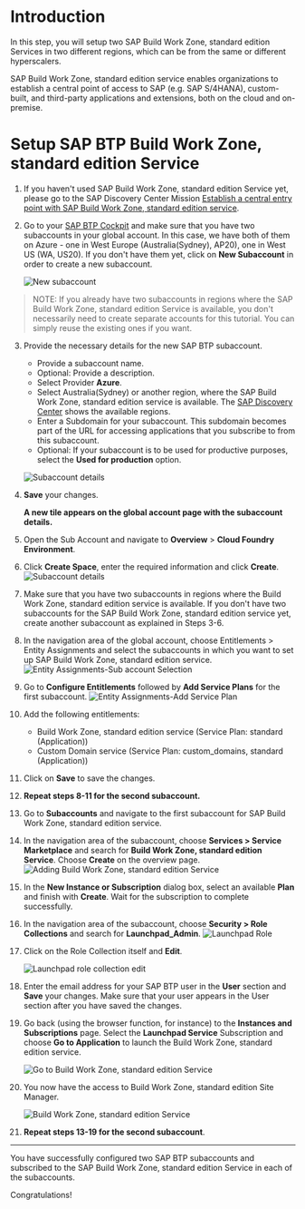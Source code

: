 # Introduction
In this step, you will setup two SAP Build Work Zone, standard edition Services in two different regions, which can be from the same or different hyperscalers.

SAP Build Work Zone, standard edition service enables organizations to establish a central point of access to SAP (e.g. SAP S/4HANA), custom-built, and third-party applications and extensions, both on the cloud and on-premise.

# Setup SAP BTP Build Work Zone, standard edition Service
1.  If you haven't used SAP Build Work Zone, standard edition Service yet, please go to the SAP Discovery Center Mission [Establish a central entry point with SAP Build Work Zone, standard edition service](https://discovery-center.cloud.sap/missiondetail/3283/3378).

2.  Go to your [SAP BTP Cockpit](https://cockpit.us10.hana.ondemand.com/) and make sure that you have two subaccounts in your global account. In this case, we have both of them on Azure - one in West Europe (Australia(Sydney), AP20), one in West US (WA, US20). If you don't have them yet, click on **New Subaccount** in order to create a new subaccount.
    
    ![New subaccount](./images/01.png)
   
   > NOTE: If you already have two subaccounts in regions where the SAP Build Work Zone, standard edition Service is available, you don't necessarily need to create separate accounts for this tutorial. You can simply reuse the existing ones if you want.

3. Provide the necessary details for the new SAP BTP subaccount. 

   - Provide a subaccount name. 
   - Optional: Provide a description. 
   - Select Provider **Azure**. 
   - Select Australia(Sydney) or another region, where the SAP Build Work Zone, standard edition service is available. The [SAP Discovery Center](https://discovery-center.cloud.sap/serviceCatalog/launchpad-service?region=all&tab=service_plan) shows the available regions.  
   - Enter a Subdomain for your subaccount. This subdomain becomes part of the URL for accessing applications that you subscribe to from this subaccount.
   - Optional: If your subaccount is to be used for productive purposes, select the **Used for production** option.

   ![Subaccount details](./images/02.png)

4. **Save** your changes.
   
   **A new tile appears on the global account page with the subaccount details.**
5. Open the Sub Account and navigate to **Overview** > **Cloud Foundry Environment**.

6. Click **Create Space**, enter the required information and click **Create**.
    ![Subaccount details](./images/space.png)

7. Make sure that you have two subaccounts in regions where the Build Work Zone, standard edition service is available. If you don't have two subaccounts for the SAP Build Work Zone, standard edition service yet, create another subaccount as explained in Steps 3-6.

8. In the navigation area of the global account, choose Entitlements > Entity Assignments and select the subaccounts in which you want to set up SAP Build Work Zone, standard edition service. 
   ![Entity Assignments-Sub account Selection](./images/03.png)

9. Go to **Configure Entitlements** followed by **Add Service Plans** for the first subaccount.
   ![Entity Assignments-Add Service Plan](./images/04.png)

10. Add the following entitlements: 

    - Build Work Zone, standard edition service (Service Plan: standard (Application))
    - Custom Domain service (Service Plan: custom_domains, standard (Application))

11. Click on **Save** to save the changes.
    
12.   **Repeat steps 8-11 for the second subaccount.**

13.   Go to **Subaccounts** and navigate to the first subaccount for SAP Build Work Zone, standard edition service.

14.   In the navigation area of the subaccount, choose **Services > Service Marketplace** and search for **Build Work Zone, standard edition Service**. Choose **Create** on the overview page.
      ![Adding Build Work Zone, standard edition Service](./images/05.png)

15.   In the **New Instance or Subscription** dialog box, select an available **Plan** and finish with **Create**. Wait for the subscription to complete successfully.

16.    In the navigation area of the subaccount, choose **Security > Role Collections** and search for **Launchpad_Admin**. 
      ![Launchpad Role](./images/06.png)

17. Click on the Role Collection itself and **Edit**.

    ![Launchpad role collection edit](./images/07.png) 
    
18. Enter the email address for your SAP BTP user in the **User** section and **Save** your changes. Make sure that your user appears in the User section after you have saved the changes.

19. Go back (using the browser function, for instance) to the **Instances and Subscriptions** page. Select the **Launchpad Service** Subscription and choose **Go to Application** to launch the Build Work Zone, standard edition service.

    ![Go to Build Work Zone, standard edition Service](./images/08.png) 

20. You now have the access to Build Work Zone, standard edition Site Manager.

    ![Build Work Zone, standard edition Service](./images/09.png)

21.   **Repeat steps 13-19 for the second subaccount**.

---

You have successfully configured two SAP BTP subaccounts and subscribed to the SAP Build Work Zone, standard edition Service in each of the subaccounts.

Congratulations!
